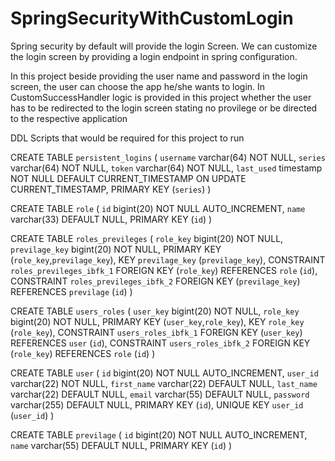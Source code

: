 # SpringSecurityWithCustomLogin


Spring security by default will provide the login Screen. We can customize the login screen by providing a login endpoint in spring configuration.

In this project beside providing the user name and password in the login screen, the user can choose the app he/she wants to login.
In CustomSuccessHandler logic is provided in this project whether the user has to be redirected to the login screen stating no provilege or 
be directed to the respective application


DDL Scripts that would be required for this project to run

CREATE TABLE `persistent_logins` (
  `username` varchar(64) NOT NULL,
  `series` varchar(64) NOT NULL,
  `token` varchar(64) NOT NULL,
  `last_used` timestamp NOT NULL DEFAULT CURRENT_TIMESTAMP ON UPDATE CURRENT_TIMESTAMP,
  PRIMARY KEY (`series`)
) 

CREATE TABLE `role` (
  `id` bigint(20) NOT NULL AUTO_INCREMENT,
  `name` varchar(33) DEFAULT NULL,
  PRIMARY KEY (`id`)
) 

CREATE TABLE `roles_previleges` (
  `role_key` bigint(20) NOT NULL,
  `previlage_key` bigint(20) NOT NULL,
  PRIMARY KEY (`role_key`,`previlage_key`),
  KEY `previlage_key` (`previlage_key`),
  CONSTRAINT `roles_previleges_ibfk_1` FOREIGN KEY (`role_key`) REFERENCES `role` (`id`),
  CONSTRAINT `roles_previleges_ibfk_2` FOREIGN KEY (`previlage_key`) REFERENCES `previlage` (`id`)
)

CREATE TABLE `users_roles` (
  `user_key` bigint(20) NOT NULL,
  `role_key` bigint(20) NOT NULL,
  PRIMARY KEY (`user_key`,`role_key`),
  KEY `role_key` (`role_key`),
  CONSTRAINT `users_roles_ibfk_1` FOREIGN KEY (`user_key`) REFERENCES `user` (`id`),
  CONSTRAINT `users_roles_ibfk_2` FOREIGN KEY (`role_key`) REFERENCES `role` (`id`)
)

CREATE TABLE `user` (
  `id` bigint(20) NOT NULL AUTO_INCREMENT,
  `user_id` varchar(22) NOT NULL,
  `first_name` varchar(22) DEFAULT NULL,
  `last_name` varchar(22) DEFAULT NULL,
  `email` varchar(55) DEFAULT NULL,
  `password` varchar(255) DEFAULT NULL,
  PRIMARY KEY (`id`),
  UNIQUE KEY `user_id` (`user_id`)
) 

CREATE TABLE `previlage` (
  `id` bigint(20) NOT NULL AUTO_INCREMENT,
  `name` varchar(55) DEFAULT NULL,
  PRIMARY KEY (`id`)
) 
